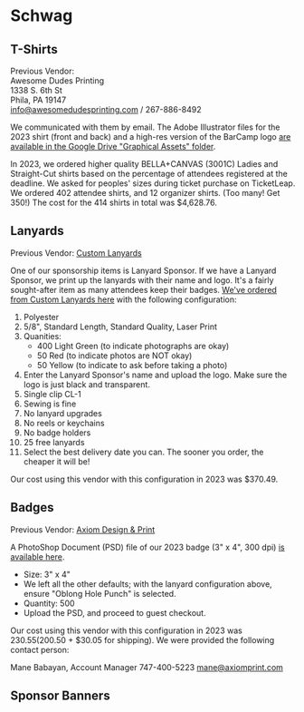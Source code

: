 # Schwag

## T-Shirts

Previous Vendor:\
Awesome Dudes Printing\
1338 S. 6th St\
Phila, PA 19147\
info@awesomedudesprinting.com / 267-886-8492

We communicated with them by email. The Adobe Illustrator files for the 2023 shirt (front and back) and a high-res version of the BarCamp logo [are available in the Google Drive "Graphical Assets" folder](https://drive.google.com/drive/u/0/folders/1le3xQE7pceMQBCmwvVBXbDCI77Qk61Od).

In 2023, we ordered higher quality BELLA+CANVAS (3001C) Ladies and Straight-Cut shirts based on the percentage of attendees registered at the deadline. We asked for peoples' sizes during ticket purchase on TicketLeap. We ordered 402 attendee shirts, and 12 organizer shirts. (Too many! Get 350!) The cost for the 414 shirts in total was $4,628.76.

## Lanyards

Previous Vendor: [Custom Lanyards](https://www.customlanyard.net/)

One of our sponsorship items is Lanyard Sponsor. If we have a Lanyard Sponsor, we print up the lanyards with their name and logo. It's a fairly sought-after item as many attendees keep their badges. [We've ordered from Custom Lanyards here](https://www.customlanyard.net/lanyards/custom-dye-sublimation-lanyards) with the following configuration:

1. Polyester
2. 5/8", Standard Length, Standard Quality, Laser Print
3. Quanities:
    * 400 Light Green (to indicate photographs are okay)
    * 50 Red (to indicate photos are NOT okay)
    * 50 Yellow (to indicate to ask before taking a photo)
4. Enter the Lanyard Sponsor's name and upload the logo. Make sure the logo is just black and transparent.
5. Single clip CL-1
6. Sewing is fine
7. No lanyard upgrades
8. No reels or keychains
9. No badge holders
10. 25 free lanyards
11. Select the best delivery date you can. The sooner you order, the cheaper it will be!

Our cost using this vendor with this configuration in 2023 was $370.49.

## Badges

Previous Vendor: [Axiom Design & Print](https://axiomprint.com/product/event-badges-690)

A PhotoShop Document (PSD) file of our 2023 badge (3" x 4", 300 dpi) [is available here](assets/bcp-badge.psd).

* Size: 3" x 4"
* We left all the other defaults; with the lanyard configuration above, ensure "Oblong Hole Punch" is selected.
* Quantity: 500
* Upload the PSD, and proceed to guest checkout.

Our cost using this vendor with this configuration in 2023 was $230.55 ($200.50 + $30.05 for shipping). We were provided the following contact person:

Mane Babayan, Account Manager
747-400-5223
mane@axiomprint.com

## Sponsor Banners
